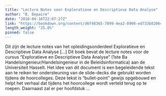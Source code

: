 ```yaml
---
title: "Lecture Notes voor Exploratieve en Descriptieve Data Analyse"
author: "B. Depaire"
date: "2018-04-16T22:07:27Z"
link: "https://bookdown.org/content/d6f48365-7899-4ea2-8900-ed733b820648/"
length_weight: "25.8%"
pinned: false
---
```


Dit zijn de lecture notes van het opleidingsonderdeel Exploratieve en Descriptieve Data Analyse [...] Dit boek bevat de lecture notes voor de cursus “Exploratieve en Descriptieve Data Analyse” (1ste Ba Handelsingenieur/Handelsingenieur in de Beleidsinformatica) aan de Universiteit Hasselt. Het idee van dit document is een begeleidende tekst aan te reiken ter ondersteuning van de slide-decks die gebruikt worden tijdens de hoorcolleges. Deze tekst is “bullet-point” gewijs opgebouwd en helpt het verhaal dat tijdens het hoorcollege wordt verteld terug op te roepen. Daarnaast zal er per hoofdstuk ...
